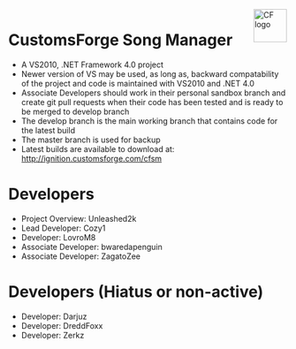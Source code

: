 <a href="https://customsforge.com/">
    <img src="https://i.imgur.com/CeqvXYs.png" alt="CF logo" title="CustomsForge" align="right" height="60" />
</a>

CustomsForge Song Manager
======================
* A VS2010, .NET Framework 4.0 project
* Newer version of VS may be used, as long as, backward compatability of the project and code is maintained with VS2010 and .NET 4.0
* Associate Developers should work in their personal sandbox branch and create git pull requests when their code has been tested and is ready to be merged to develop branch
* The develop branch is the main working branch that contains code for the latest build
* The master branch is used for backup
* Latest builds are available to download at: http://ignition.customsforge.com/cfsm

Developers
======================
* Project Overview: Unleashed2k
* Lead Developer: Cozy1
* Developer: LovroM8
* Associate Developer: bwaredapenguin
* Associate Developer: ZagatoZee


Developers (Hiatus or non-active)
======================
* Developer: Darjuz
* Developer: DreddFoxx
* Developer: Zerkz